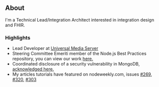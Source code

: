 ## About

I'm a Technical Lead/Integration Architect interested in integration design and FHIR.

### Highlights

- Lead Developer at [Universal Media Server](https://www.universalmediaserver.com/)
- Steering Committee Emeriti member of the Node.js Best Practices repository, you can view our work [here.](https://github.com/goldbergyoni/nodebestpractices)
- Coordinated disclosure of a security vulnerability in MongoDB, [acknowledged here.](https://www.mongodb.com/security)
- My articles tutorials have featured on nodeweekly.com, issues [#269](https://nodeweekly.com/issues/269), [#320](https://nodeweekly.com/issues/320), [#303](https://nodeweekly.com/issues/303)
